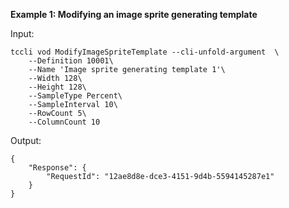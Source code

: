 **Example 1: Modifying an image sprite generating template**



Input: 

```
tccli vod ModifyImageSpriteTemplate --cli-unfold-argument  \
    --Definition 10001\
    --Name 'Image sprite generating template 1'\
    --Width 128\
    --Height 128\
    --SampleType Percent\
    --SampleInterval 10\
    --RowCount 5\
    --ColumnCount 10
```

Output: 
```
{
    "Response": {
        "RequestId": "12ae8d8e-dce3-4151-9d4b-5594145287e1"
    }
}
```

